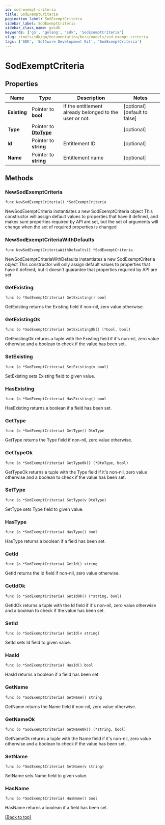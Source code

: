 ```yaml
---
id: sod-exempt-criteria
title: SodExemptCriteria
pagination_label: SodExemptCriteria
sidebar_label: SodExemptCriteria
sidebar_class_name: gosdk
keywords: ['go', 'golang', 'sdk', 'SodExemptCriteria'] 
slug: /tools/sdk/go/documentation/beta/models/sod-exempt-criteria
tags: ['SDK', 'Software Development Kit', 'SodExemptCriteria']
---
```


# SodExemptCriteria

## Properties

Name | Type | Description | Notes
------------ | ------------- | ------------- | -------------
**Existing** | Pointer to **bool** | If the entitlement already belonged to the user or not. | [optional] [default to false]
**Type** | Pointer to [**DtoType**](DtoType) |  | [optional] 
**Id** | Pointer to **string** | Entitlement ID | [optional] 
**Name** | Pointer to **string** | Entitlement name | [optional] 

## Methods

### NewSodExemptCriteria

`func NewSodExemptCriteria() *SodExemptCriteria`

NewSodExemptCriteria instantiates a new SodExemptCriteria object
This constructor will assign default values to properties that have it defined,
and makes sure properties required by API are set, but the set of arguments
will change when the set of required properties is changed

### NewSodExemptCriteriaWithDefaults

`func NewSodExemptCriteriaWithDefaults() *SodExemptCriteria`

NewSodExemptCriteriaWithDefaults instantiates a new SodExemptCriteria object
This constructor will only assign default values to properties that have it defined,
but it doesn't guarantee that properties required by API are set

### GetExisting

`func (o *SodExemptCriteria) GetExisting() bool`

GetExisting returns the Existing field if non-nil, zero value otherwise.

### GetExistingOk

`func (o *SodExemptCriteria) GetExistingOk() (*bool, bool)`

GetExistingOk returns a tuple with the Existing field if it's non-nil, zero value otherwise
and a boolean to check if the value has been set.

### SetExisting

`func (o *SodExemptCriteria) SetExisting(v bool)`

SetExisting sets Existing field to given value.

### HasExisting

`func (o *SodExemptCriteria) HasExisting() bool`

HasExisting returns a boolean if a field has been set.

### GetType

`func (o *SodExemptCriteria) GetType() DtoType`

GetType returns the Type field if non-nil, zero value otherwise.

### GetTypeOk

`func (o *SodExemptCriteria) GetTypeOk() (*DtoType, bool)`

GetTypeOk returns a tuple with the Type field if it's non-nil, zero value otherwise
and a boolean to check if the value has been set.

### SetType

`func (o *SodExemptCriteria) SetType(v DtoType)`

SetType sets Type field to given value.

### HasType

`func (o *SodExemptCriteria) HasType() bool`

HasType returns a boolean if a field has been set.

### GetId

`func (o *SodExemptCriteria) GetId() string`

GetId returns the Id field if non-nil, zero value otherwise.

### GetIdOk

`func (o *SodExemptCriteria) GetIdOk() (*string, bool)`

GetIdOk returns a tuple with the Id field if it's non-nil, zero value otherwise
and a boolean to check if the value has been set.

### SetId

`func (o *SodExemptCriteria) SetId(v string)`

SetId sets Id field to given value.

### HasId

`func (o *SodExemptCriteria) HasId() bool`

HasId returns a boolean if a field has been set.

### GetName

`func (o *SodExemptCriteria) GetName() string`

GetName returns the Name field if non-nil, zero value otherwise.

### GetNameOk

`func (o *SodExemptCriteria) GetNameOk() (*string, bool)`

GetNameOk returns a tuple with the Name field if it's non-nil, zero value otherwise
and a boolean to check if the value has been set.

### SetName

`func (o *SodExemptCriteria) SetName(v string)`

SetName sets Name field to given value.

### HasName

`func (o *SodExemptCriteria) HasName() bool`

HasName returns a boolean if a field has been set.


[[Back to top]](#) 


